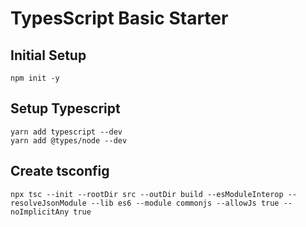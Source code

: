 # TypesScript Basic Starter
## Initial Setup
```
npm init -y
```

## Setup Typescript
```
yarn add typescript --dev
yarn add @types/node --dev
```

## Create tsconfig
```
npx tsc --init --rootDir src --outDir build --esModuleInterop --resolveJsonModule --lib es6 --module commonjs --allowJs true --noImplicitAny true
```